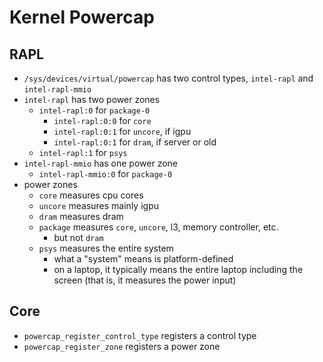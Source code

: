 Kernel Powercap
===============

## RAPL

- `/sys/devices/virtual/powercap` has two control types, `intel-rapl` and
  `intel-rapl-mmio`
- `intel-rapl` has two power zones
  - `intel-rapl:0` for `package-0`
    - `intel-rapl:0:0` for `core`
    - `intel-rapl:0:1` for `uncore`, if igpu
    - `intel-rapl:0:1` for `dram`, if server or old
  - `intel-rapl:1` for `psys`
- `intel-rapl-mmio` has one power zone
  - `intel-rapl-mmio:0` for `package-0`
- power zones
  - `core` measures cpu cores
  - `uncore` measures mainly igpu
  - `dram` measures dram
  - `package` measures `core`, `uncore`, l3, memory controller, etc.
    - but not `dram`
  - `psys` measures the entire system
    - what a "system" means is platform-defined
    - on a laptop, it typically means the entire laptop including the screen
      (that is, it measures the power input)

## Core

- `powercap_register_control_type` registers a control type
- `powercap_register_zone` registers a power zone
